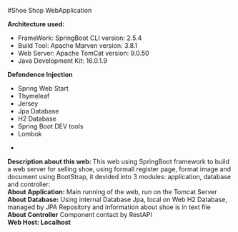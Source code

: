 #Shoe Shop WebApplication
<div><strong>Architecture used:</strong></div>
<ul>
  <li>FrameWork: SpringBoot CLI version: 2.5.4</li>
  <li>Build Tool: Apache Marven version: 3.8.1</li>
  <li>Web Server: Apache TomCat version: 9.0.50</li>
  <li>Java Development Kit: 16.0.1.9</li>
</ul>
<strong>Defendence Injection</strong>
<ul>
  <li>Spring Web Start</li>
  <li>Thymeleaf</li>
  <li>Jersey</li>
  <li>Jpa Database</li>
  <li>H2 Database</li>
  <li>Spring Boot DEV tools</li>
  <li>Lombok</li>
</ul>
<ul>
<li></li>
</ul>
<div>
<strong>Description about this web: </strong>
This web using SpringBoot framework to build a web server for selling shoe, using formall register page, format image and document using BootStrap,
it devided into 3 modules: application, database and controller:
</div>
<div>
<strong>About Application:</strong>
Main running of the web, run on the Tomcat Server
</div>

<div>
<strong>About Database:</strong>
Using internal Database Jpa, local on Web H2 Database, managed by JPA Repository
  and information about shoe is in text file
</div>
<div>
<strong>About Controller</strong>
Component contact by RestAPI
</div>
<strong>Web Host: Localhost</strong>

